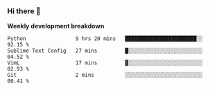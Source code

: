 ### Hi there 👋


**Weekly development breakdown**

<!--START_SECTION:waka-->
```text
Python                9 hrs 20 mins   ███████████████████████░░   92.15 % 
Sublime Text Config   27 mins         █░░░░░░░░░░░░░░░░░░░░░░░░   04.52 % 
VimL                  17 mins         ▓░░░░░░░░░░░░░░░░░░░░░░░░   02.93 % 
Git                   2 mins          ░░░░░░░░░░░░░░░░░░░░░░░░░   00.41 % 
```
<!--END_SECTION:waka-->

